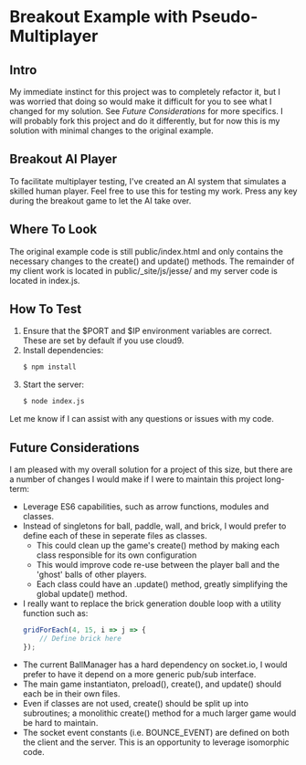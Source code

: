 # Breakout Example with Pseudo-Multiplayer

## Intro
My immediate instinct for this project was to completely refactor it, but I was
worried that doing so would make it difficult for you to see what I changed for 
my solution. See *Future Considerations* for more specifics. I will probably 
fork this project and do it differently, but for now this is my solution with
minimal changes to the original example.

## Breakout AI Player
To facilitate multiplayer testing, I've created an AI system that simulates a 
skilled human player.  Feel free to use this for testing my work.  Press any key 
during the breakout game to let the AI take over.

## Where To Look
The original example code is still public/index.html and only contains the 
necessary changes to the create() and update() methods.  The remainder of my 
client work is located in public/_site/js/jesse/ and my server code is located 
in index.js.

## How To Test

1. Ensure that the $PORT and $IP environment variables are correct. These are
   set by default if you use cloud9.
2. Install dependencies:
    ```sh
    $ npm install
    ```
3. Start the server:
    ```sh
    $ node index.js
    ```

Let me know if I can assist with any questions or issues with my code.

## Future Considerations
I am pleased with my overall solution for a project of this size, but there are
a number of changes I would make if I were to maintain this project long-term:

- Leverage ES6 capabilities, such as arrow functions, modules and classes.
- Instead of singletons for ball, paddle, wall, and brick, I would prefer to
  define each of these in seperate files as classes.
  - This could clean up the game's create() method by making each class
   responsible for its own configuration
  - This would improve code re-use between the player ball and the 'ghost' balls 
   of other players.
  - Each class could have an .update() method, greatly simplifying the global
   update() method.
- I really want to replace the brick generation double loop with a utility
  function such as: 
    ```javascript
    gridForEach(4, 15, i => j => {
        // Define brick here
    });
    ```
- The current BallManager has a hard dependency on socket.io, I would prefer to 
  have it depend on a more generic pub/sub interface.
- The main game instantiaton, preload(), create(), and update() should each be
  in their own files.
- Even if classes are not used, create() should be split up into subroutines;
  a monolithic create() method for a much larger game would be hard to maintain.
- The socket event constants (i.e. BOUNCE_EVENT) are defined on both the client
  and the server.  This is an opportunity to leverage isomorphic code.




